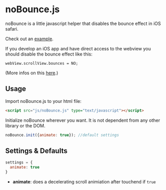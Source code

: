 noBounce.js
===========

noBounce is a little javascript helper that disables the bounce effect in iOS safari.

Check out an [example](http://timbartsch.github.io/examples/no-bounce/).


If you develop an iOS app and have direct access to the webview you should disable the bounce effect like this: 
    
    webView.scrollView.bounces = NO;

(More infos on this [here](http://stackoverflow.com/questions/500761/stop-uiwebview-from-bouncing-vertically).)

Usage
------
Import noBounce.js to your html file:

```html
<script src="js/noBounce.js" type="text/javascript"></script>
```

Initialize noBounce wherever you want. It is not dependent from any other library or the DOM.

```js
noBounce.init({animate: true}); //default settings
```


Settings & Defaults
------------------

```js
settings = {
  animate: true
}
```

- **animate**: does a decelerating scroll animiation after touchend if ``true``
